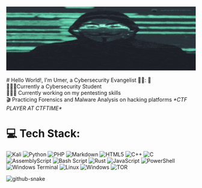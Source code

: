 <p align="center">
  <img src="banner.gif" alt="Banner" width="800" height="170" />
</p>
# Hello World!, I'm Umer, a Cybersecurity Evangelist 👋🏼:
🛜<br>👨🏼‍🎓Currently a Cybersecurity Student <br>👨🏼‍💻 Currently working on my pentesting skills  <br>🎬 Practicing Forensics and Malware Analysis on hacking platforms <i>*CTF PLAYER AT CTFTIME*</i>

# 💻 Tech Stack:
![Kali](https://img.shields.io/badge/Kali-268BEE?style=for-the-badge&logo=kalilinux&logoColor=white) ![Python](https://img.shields.io/badge/python-3670A0?style=for-the-badge&logo=python&logoColor=ffdd54) ![PHP](https://img.shields.io/badge/php-%23777BB4.svg?style=for-the-badge&logo=php&logoColor=white) ![Markdown](https://img.shields.io/badge/markdown-%23000000.svg?style=for-the-badge&logo=markdown&logoColor=white) ![HTML5](https://img.shields.io/badge/html5-%23E34F26.svg?style=for-the-badge&logo=html5&logoColor=white) ![C++](https://img.shields.io/badge/c++-%2300599C.svg?style=for-the-badge&logo=c%2B%2B&logoColor=white) ![C](https://img.shields.io/badge/c-%2300599C.svg?style=for-the-badge&logo=c&logoColor=white) ![AssemblyScript](https://img.shields.io/badge/assembly%20script-%23000000.svg?style=for-the-badge&logo=assemblyscript&logoColor=white) ![Bash Script](https://img.shields.io/badge/bash_script-%23121011.svg?style=for-the-badge&logo=gnu-bash&logoColor=white) ![Rust](https://img.shields.io/badge/rust-%23000000.svg?style=for-the-badge&logo=rust&logoColor=white) ![JavaScript](https://img.shields.io/badge/javascript-%23323330.svg?style=for-the-badge&logo=javascript&logoColor=%23F7DF1E) ![PowerShell](https://img.shields.io/badge/PowerShell-%235391FE.svg?style=for-the-badge&logo=powershell&logoColor=white) ![Windows Terminal](https://img.shields.io/badge/Windows%20Terminal-%234D4D4D.svg?style=for-the-badge&logo=windows-terminal&logoColor=white) ![Linux](https://img.shields.io/badge/Linux-FCC624?style=for-the-badge&logo=linux&logoColor=black) ![Windows](https://img.shields.io/badge/Windows-0078D6?style=for-the-badge&logo=windows&logoColor=white) ![TOR](https://img.shields.io/badge/tor-%237E4798.svg?style=for-the-badge&logo=tor-project&logoColor=white) 

<picture>
  <source media="(prefers-color-scheme: dark)" srcset="https://raw.githubusercontent.com/fMavr1ck/output/github-snake-dark.svg" />
  <source media="(prefers-color-scheme: light)" srcset="https://raw.githubusercontent.com/fMavr1ck/output/github-snake.svg" />
  <img alt="github-snake" src="https://raw.githubusercontent.com/fMavr1ck/output/github-snake.svg" />
</picture>
